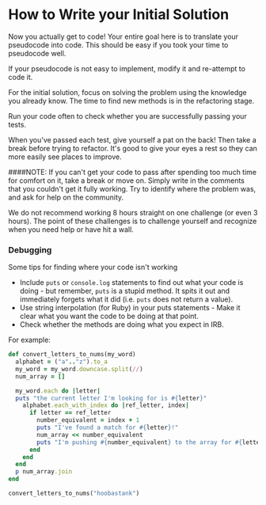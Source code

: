 # How to Write your Initial Solution

Now you actually get to code! Your entire goal here is to translate your pseudocode into code. This should be easy if you took your time to pseudocode well.

If your pseudocode is not easy to implement, modify it and re-attempt to code it. 

For the initial solution, focus on solving the problem using the knowledge you already know. The time to find new methods is in the refactoring stage.

Run your code often to check whether you are successfully passing your tests. 

When you've passed each test, give yourself a pat on the back! Then take a break before trying to refactor. It's good to give your eyes a rest so they can more easily see places to improve.

####NOTE:
If you can't get your code to pass after spending too much time for comfort on it, take a break or move on. Simply write in the comments that you couldn't get it fully working. Try to identify where the problem was, and ask for help on the community. 

We do not recommend working 8 hours straight on one challenge (or even 3 hours). The point of these challenges is to challenge yourself and recognize when you need help or have hit a wall.


### Debugging
Some tips for finding where your code isn't working

- Include `puts` or `console.log` statements to find out what your code is doing - but remember, `puts` is a stupid method. It spits it out and immediately forgets what it did (i.e. `puts` does not return a value).
- Use string interpolation (for Ruby) in your puts statements - Make it clear what you want the code to be doing at that point.
- Check whether the methods are doing what you expect in IRB.

For example:

```ruby
def convert_letters_to_nums(my_word)
  alphabet = ("a".."z").to_a
  my_word = my_word.downcase.split(//)
  num_array = []

  my_word.each do |letter|
  puts "the current letter I'm looking for is #{letter}"
    alphabet.each_with_index do |ref_letter, index|
      if letter == ref_letter
        number_equivalent = index + 1
        puts "I've found a match for #{letter}!"
        num_array << number_equivalent
        puts "I'm pushing #{number_equivalent} to the array for #{letter}\n"
      end
    end
  end
  p num_array.join
end

convert_letters_to_nums("hoobastank")  
```

